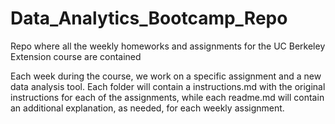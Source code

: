 # Data_Analytics_Bootcamp_Repo
Repo where all the weekly homeworks and assignments for the UC Berkeley Extension course are contained

Each week during the course, we work on a specific assignment and a new data analysis tool. Each folder will contain a instructions.md with the original instructions for each of the assignments, while each readme.md will contain an additional explanation, as needed, for each weekly assignment. 
